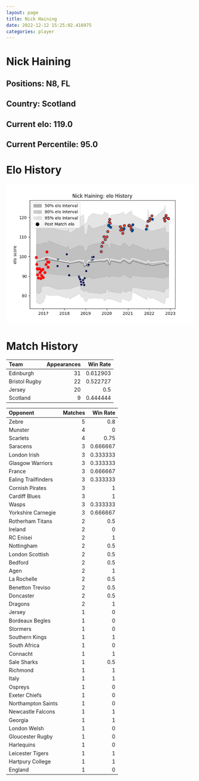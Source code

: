 ```yaml
---  
layout: page  
title: Nick Haining  
date: 2022-12-12 15:25:02.416975  
categories: player  
---
```

# Nick Haining

## Positions: N8, FL

## Country: Scotland

## Current elo: 119.0

## Current Percentile: 95.0

# Elo History


![elo history](history_NickHaining.png)
# Match History


| Team          |   Appearances |   Win Rate |
|:--------------|--------------:|-----------:|
| Edinburgh     |            31 |   0.612903 |
| Bristol Rugby |            22 |   0.522727 |
| Jersey        |            20 |   0.5      |
| Scotland      |             9 |   0.444444 |

| Opponent            |   Matches |   Win Rate |
|:--------------------|----------:|-----------:|
| Zebre               |         5 |   0.8      |
| Munster             |         4 |   0        |
| Scarlets            |         4 |   0.75     |
| Saracens            |         3 |   0.666667 |
| London Irish        |         3 |   0.333333 |
| Glasgow Warriors    |         3 |   0.333333 |
| France              |         3 |   0.666667 |
| Ealing Trailfinders |         3 |   0.333333 |
| Cornish Pirates     |         3 |   1        |
| Cardiff Blues       |         3 |   1        |
| Wasps               |         3 |   0.333333 |
| Yorkshire Carnegie  |         3 |   0.666667 |
| Rotherham Titans    |         2 |   0.5      |
| Ireland             |         2 |   0        |
| RC Enisei           |         2 |   1        |
| Nottingham          |         2 |   0.5      |
| London Scottish     |         2 |   0.5      |
| Bedford             |         2 |   0.5      |
| Agen                |         2 |   1        |
| La Rochelle         |         2 |   0.5      |
| Benetton Treviso    |         2 |   0.5      |
| Doncaster           |         2 |   0.5      |
| Dragons             |         2 |   1        |
| Jersey              |         1 |   0        |
| Bordeaux Begles     |         1 |   0        |
| Stormers            |         1 |   0        |
| Southern Kings      |         1 |   1        |
| South Africa        |         1 |   0        |
| Connacht            |         1 |   1        |
| Sale Sharks         |         1 |   0.5      |
| Richmond            |         1 |   1        |
| Italy               |         1 |   1        |
| Ospreys             |         1 |   0        |
| Exeter Chiefs       |         1 |   0        |
| Northampton Saints  |         1 |   0        |
| Newcastle Falcons   |         1 |   1        |
| Georgia             |         1 |   1        |
| London Welsh        |         1 |   0        |
| Gloucester Rugby    |         1 |   0        |
| Harlequins          |         1 |   0        |
| Leicester Tigers    |         1 |   1        |
| Hartpury College    |         1 |   1        |
| England             |         1 |   0        |